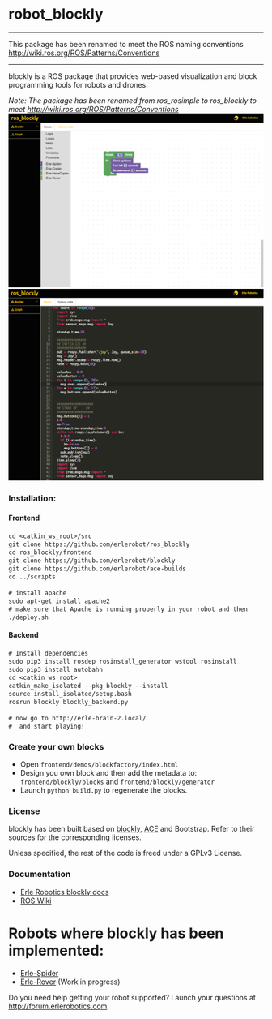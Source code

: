 # robot_blockly

------

This package has been renamed to meet the ROS naming conventions http://wiki.ros.org/ROS/Patterns/Conventions

------

blockly is a ROS package that provides web-based visualization and block programming tools for robots and drones.

*Note: The package has been renamed from ros_rosimple to ros_blockly to meet http://wiki.ros.org/ROS/Patterns/Conventions*
![](img/ROSimple-peek.png)
![](img/ROSimple-code.png)

### Installation:
#### Frontend
```
cd <catkin_ws_root>/src
git clone https://github.com/erlerobot/ros_blockly
cd ros_blockly/frontend
git clone https://github.com/erlerobot/blockly
git clone https://github.com/erlerobot/ace-builds
cd ../scripts

# install apache
sudo apt-get install apache2
# make sure that Apache is running properly in your robot and then
./deploy.sh

```

#### Backend
```
# Install dependencies
sudo pip3 install rosdep rosinstall_generator wstool rosinstall
sudo pip3 install autobahn
cd <catkin_ws_root>
catkin_make_isolated --pkg blockly --install
source install_isolated/setup.bash
rosrun blockly blockly_backend.py

# now go to http://erle-brain-2.local/
#  and start playing!

```

### Create your own blocks
- Open `frontend/demos/blockfactory/index.html`
- Design you own block and then add the metadata to: `frontend/blockly/blocks` and `frontend/blockly/generator`
- Launch `python build.py` to regenerate the blocks.

### License
blockly has been built based on [blockly](http://github.com/erlerobot/blockly), [ACE](http://github.com/erlerobot/ace-builds) and Bootstrap. Refer to their sources for the corresponding licenses.

Unless specified, the rest of the code is freed under a GPLv3 License.

### Documentation
- [Erle Robotics blockly docs](http://erlerobotics.com/docs/ROS/blockly/Intro.html)
- [ROS Wiki](http://wiki.ros.org/blockly)


# Robots where blockly has been implemented:
- [Erle-Spider](http://erlerobotics.com/blog/product/erle-spider-the-ubuntu-drone-with-legs/)
- [Erle-Rover](https://erlerobotics.com/blog/product/erle-rover/) (Work in progress)

Do you need help getting your robot supported? Launch your questions at http://forum.erlerobotics.com.
